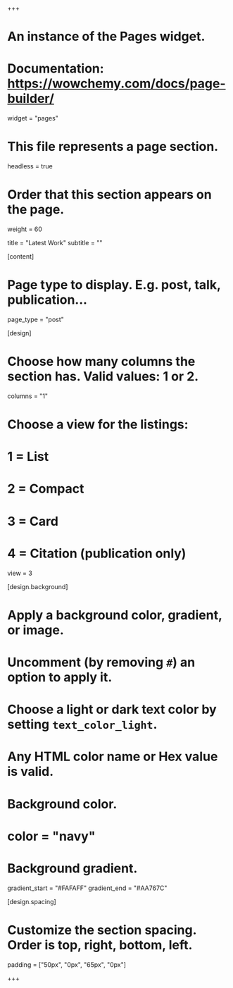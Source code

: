 +++
# An instance of the Pages widget.
# Documentation: https://wowchemy.com/docs/page-builder/
widget = "pages"

# This file represents a page section.
headless = true

# Order that this section appears on the page.
weight = 60

title = "Latest Work"
subtitle = ""

[content]
  # Page type to display. E.g. post, talk, publication...
  page_type = "post"
  
[design]
# Choose how many columns the section has. Valid values: 1 or 2.
columns = "1"

  # Choose a view for the listings:
  #   1 = List
  #   2 = Compact
  #   3 = Card
  #   4 = Citation (publication only)
  view = 3
  
[design.background]
  # Apply a background color, gradient, or image.
  #   Uncomment (by removing `#`) an option to apply it.
  #   Choose a light or dark text color by setting `text_color_light`.
  #   Any HTML color name or Hex value is valid.
  
  # Background color.
  # color = "navy"
  
  # Background gradient.
  gradient_start = "#FAFAFF"
  gradient_end = "#AA767C"  
  
[design.spacing]
# Customize the section spacing. Order is top, right, bottom, left.
padding = ["50px", "0px", "65px", "0px"]

+++
